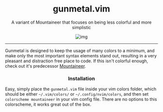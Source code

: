 <h1 align="center">gunmetal.vim</h1>
<p align="center">A variant of Mountaineer that focuses on being less colorful and more simplistic</p>

<p align="center"

![img](https://i.postimg.cc/7PMBDS03/what.png)

</p>

***

Gunmetal is designed to keep the usage of many colors to a minimum, and make only the most important syntax elements stand out, resulting in a very pleasant and distraction free place to code. If this isn't colorful enough, check out it's predecessor [Mountaineer](https://github.com/co1ncidence/mountaineer).

<h3 align="center">Installation</h1>

Easy, simply place the `gunmetal.vim` file inside your vim colors folder, which should be either `~/.vim/colors/` or `~/.config/nvim/colors`, and then set `colorscheme mountaineer` in your vim config file. There are no options to this colorscheme, it works great out of the box.
